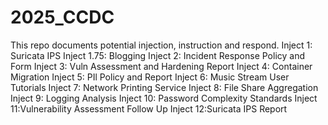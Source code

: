 # 2025_CCDC
This repo documents potential injection, instruction and respond.
Inject 1: Suricata IPS
Inject 1.75: Blogging
Inject 2: Incident Response Policy and Form
Inject 3: Vuln Assessment and Hardening Report
Inject 4: Container Migration
Inject 5: PIl Policy and Report
Inject 6: Music Stream User Tutorials
Inject 7: Network Printing Service
Inject 8: File Share Aggregation
Inject 9: Logging Analysis
Inject 10: Password Complexity Standards
Inject 11:Vulnerability Assessment Follow Up
Inject 12:Suricata IPS Report
